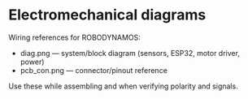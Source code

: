 Electromechanical diagrams
====

Wiring references for ROBODYNAMOS:

- diag.png — system/block diagram (sensors, ESP32, motor driver, power)
- pcb_con.png — connector/pinout reference

Use these while assembling and when verifying polarity and signals.